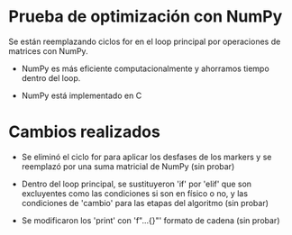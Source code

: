 # Prueba de optimización con NumPy

Se están reemplazando ciclos for en el loop principal por operaciones de matrices con NumPy.

- NumPy es más eficiente computacionalmente y ahorramos tiempo dentro del loop.

- NumPy está implementado en C

# Cambios realizados

- Se eliminó el ciclo for para aplicar los desfases de los markers y se reemplazó por una suma matricial de NumPy (sin probar)

- Dentro del loop principal, se sustituyeron 'if' por 'elif' que son excluyentes como las condiciones si son en físico o no, y las condiciones de 'cambio' para las etapas del algoritmo (sin probar)

- Se modificaron los 'print' con 'f"...{}"' formato de cadena (sin probar)



